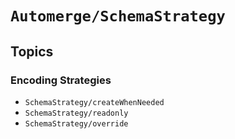 # ``Automerge/SchemaStrategy``

## Topics

### Encoding Strategies 

- ``SchemaStrategy/createWhenNeeded``
- ``SchemaStrategy/readonly``
- ``SchemaStrategy/override``
